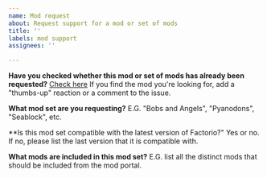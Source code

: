 ```yaml
---
name: Mod request
about: Request support for a mod or set of mods
title: ''
labels: mod support
assignees: ''

---
```


**Have you checked whether this mod or set of mods has already been requested?**
[Check here](https://github.com/factoriolab/factorio-lab/issues?q=is%3Aopen+is%3Aissue+label%3A%22mod+support%22)
If you find the mod you're looking for, add a "thumbs-up" reaction or a comment to the issue.

**What mod set are you requesting?**
E.G. "Bobs and Angels", "Pyanodons", "Seablock", etc.

**Is this mod set compatible with the latest version of Factorio?"
Yes or no. If no, please list the last version that it is compatible with.

**What mods are included in this mod set?**
E.G. list all the distinct mods that should be included from the mod portal.
